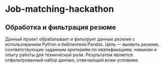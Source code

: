 # Job-matching-hackathon

## Обработка и фильтрация резюме

Данный проект обрабатывает и фильтрует данные резюме с использованием Python и библиотеки Pandas. Цель — выявить резюме, соответствующие заданным критериям по квалификациям, навыкам и опыту работы для технической роли. Результатом является отфильтрованный набор данных, отвечающий всем условиям.
